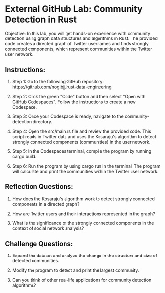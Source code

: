 # External GitHub Lab: Community Detection in Rust

Objective: In this lab, you will get hands-on experience with community detection using graph data structures and algorithms in Rust. The provided code creates a directed graph of Twitter usernames and finds strongly connected components, which represent communities within the Twitter user network.

## Instructions:

1. Step 1: Go to the following GitHub repository: 
https://github.com/nogibjj/rust-data-engineering

2. Step 2: Click the green "Code" button and then select "Open with GitHub Codespaces". Follow the instructions to create a new Codespace.

3. Step 3: Once your Codespace is ready, navigate to the community-detection directory.

4. Step 4: Open the src/main.rs file and review the provided code. This script reads in Twitter data and uses the Kosaraju's algorithm to detect strongly connected components (communities) in the user network.

5. Step 5: In the Codespaces terminal, compile the program by running cargo build.

6. Step 6: Run the program by using cargo run in the terminal. The program will calculate and print the communities within the Twitter user network.

## Reflection Questions:

1. How does the Kosaraju's algorithm work to detect strongly connected components in a directed graph?

2. How are Twitter users and their interactions represented in the graph?

3. What is the significance of the strongly connected components in the context of social network analysis?

## Challenge Questions:

1. Expand the dataset and analyze the change in the structure and size of detected communities.

2. Modify the program to detect and print the largest community.

3. Can you think of other real-life applications for community detection algorithms?
